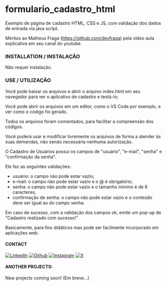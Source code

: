 # formulario_cadastro_html

Exemplo de página de cadastro HTML, CSS e JS, com validação dos dados de entrada via java script.

Méritos ao Matheus Fraga (https://github.com/devfraga) pela vídeo aula explicativa em seu canal do youtube.

### INSTALLATION / INSTALAÇÃO

Não requer instalação.

### USE / UTILIZAÇÃO

Você pode baixar os arquivos e abrir o arquivo index.html em seu navegador para ver o aplicativo de cadastro e testá-lo;

Você pode abrir os arquivos em um editor, como o VS Code por exemplo, e ver como o código foi gerado.

Todos os arquivos foram comentados, para facilitar a compreensão dos códigos.

Você poderá usar e modificar livremente os arquivos de forma a atender às suas demandas, não sendo necessária nenhuma autorização.

O Cadastro de Usuários possui os campos de "usuário", "e-mail", "senha" e "confirmação da senha".

Ele faz as seguintes validações:

- usuário: o campo não pode estar vazio;
- e-mail: o campo não pode estar vazio e o @ é obrigatório;
- senha: o campo não pode estar vazio e o tamanho mínimo é de 8 caracteres;
- confirmação de senha: o campo não pode estar vazio e o conteúdo deve ser igual ao do campo senha.

Em caso de sucesso, com a validação dos campos ok, emite um pop-up de "Cadastro realizado com sucesso!".

Basicamente, para fins didáticos mas pode ser facilmente incorporado em aplicações web.

#### CONTACT

[<img target="_blank" src="https://img.icons8.com/bubbles/100/000000/linkedin.png" title="LinkedIn">](https://www.linkedin.com/in/lu%C3%ADs-mendes-de-oliveira-3bba2640/) [<img target="_blank" src="https://img.icons8.com/bubbles/100/000000/github.png" title="Github">](https://github.com/mendes79?tab=repositories) [<img target="_blank" src="https://img.icons8.com/bubbles/100/000000/instagram-new.png" title="Instagram">](https://www.instagram.com/mendes79bh/) [<img target="_blank" src="https://img.icons8.com/bubbles/100/000000/twitter-squared.png" title="X">](https://twitter.com/luismendes79)

#### ANOTHER PROJECTS:

New projects coming soon!
(Em breve...)
